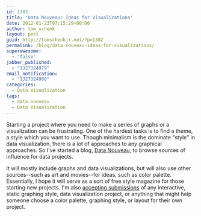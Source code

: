```yaml
---
id: 1382
title: 'Data Nouveau: Ideas for Visualizations'
date: 2012-01-23T07:15:29+00:00
author: tom_schenk
layout: post
guid: http://tomschenkjr.net/?p=1382
permalink: /blog/data-nouveau-ideas-for-visualizations/
superawesome:
  - 'false'
jabber_published:
  - "1327324979"
email_notification:
  - "1327324980"
categories:
  - Data Visualization
tags:
  - data nouveau
  - Data Visualization
---
```

Starting a project where you need to make a series of graphs or a visualization can be frustrating. One of the hardest tasks is to find a theme, a style which you want to use. Though minimalism is the dominate "style" in data visualization, there is a lot of approaches to any graphical approaches. So I've started a blog, <a href="http://datanouveau.tumblr.com/">Data Nouveau</a>, to browse sources of influence for data projects.

It will mostly include graphs and data visualizations, but will also use other sources--such as art and movies--for ideas, such as color palette. Essentially, I hope it will serve as a sort of free style magazine for those starting new projects. I'm also <a href="http://datanouveau.tumblr.com/submit">accepting submissions</a> of any interactive, static graphing style, data visualization project, or anything that might help someone choose a color palette, graphing style, or layout for their own project.